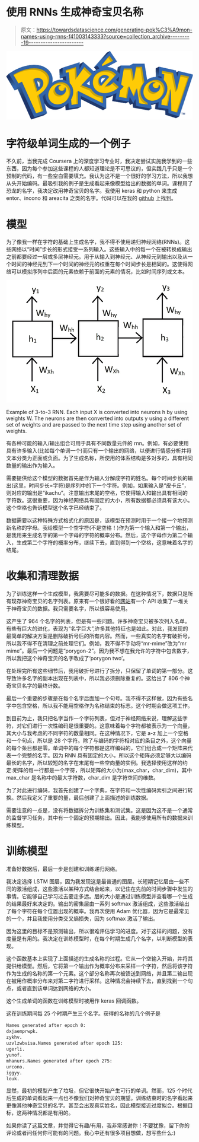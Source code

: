 # 使用 RNNs 生成神奇宝贝名称

> 原文：<https://towardsdatascience.com/generating-pok%C3%A9mon-names-using-rnns-f41003143333?source=collection_archive---------19----------------------->

![](img/86dcf39f58ba46686ae05a78cba6c681.png)

# 字符级单词生成的一个例子

不久前，当我完成 Coursera 上的深度学习专业时，我决定尝试实施我学到的一些东西，因为每个参加这些课程的人都知道理论是不可思议的，但实践几乎只是一个预制的代码，有一些空白需要填充。我认为这不是一个很好的学习方法，所以我想从头开始编码。最吸引我的例子是生成看起来像模型给出的数据的单词。课程用了恐龙的名字，我决定改用神奇宝贝的名字。我使用 keras 和 python 来生成 entor、incono 和 areacita 之类的名字。代码可以在我的 [github](https://github.com/yangobeil/Pokemon-name-generator) 上找到。

# 模型

为了像我一样在字符的基础上生成名字，我不得不使用递归神经网络(RNNs)。这些网络以“时间”步长的形式接受一系列输入。这些输入中的每一个在被转换成输出之前都要经过一层或多层神经元。用于从输入到神经元、从神经元到输出以及从一个时间的神经元到下一个时间的神经元的权重在每个时间步长是相同的。这使得网络可以模拟序列中后面的元素依赖于前面的元素的情况，比如时间序列或文本。

![](img/bbed7061bba17a4eaab10cfaa7fa8486.png)

Example of 3-to-3 RNN. Each input X is converted into neurons h by using weights W. The neurons are then converted into outputs y using a different set of weights and are passed to the next time step using another set of weights.

有各种可能的输入/输出组合可用于具有不同数量元件的 rnn。例如，有必要使用具有许多输入(比如每个单词一个)而只有一个输出的网络，以便进行情感分析并将文本分类为正面或负面。为了生成名称，所使用的体系结构是多对多的，具有相同数量的输出作为输入。

需要提供给这个模型的数据首先是作为输入分解成字符的姓名。每个时间步长的输出(这里，时间步长=字符)是序列中的下一个字符。例如，如果输入是“皮卡丘”，则对应的输出是“ikachu”。注意输出末尾的空格，它使得输入和输出具有相同的字符数。这很重要，因为神经网络具有固定的大小，所有数据都必须具有该大小。这个空格也告诉模型这个名字已经结束了。

数据需要以这种特殊方式格式化的原因是，该模型在预测时用于一个接一个地预测新名称的字母。我给模型一个空字符(不是空格！)作为第一个输入和第一个输出，是我用来生成名字的第一个字母的字符的概率分布。然后，这个字母作为第二个输入，生成第二个字符的概率分布，继续下去，直到得到一个空格，这意味着名字的结尾。

# 收集和清理数据

为了训练这样一个生成模型，我需要尽可能多的数据。在这种情况下，数据只是所有现存神奇宝贝的名字列表。原来有一个很好看的[网站](https://pokeapi.co/)有一个 API 收集了一堆关于神奇宝贝的数据。我只需要名字，所以很容易使用。

这产生了 964 个名字的列表，但是有一些问题。许多神奇宝贝被多次列入名单。有些有巨大的进化，表现为“名字巨大”,许多其他特征也是如此。对此，我发现的最简单的解决方案是删除破折号后的所有内容。然而，一些真实的名字有破折号，所以我不得不在清理之前处理它们。例如，我不得不手动将“mr-mime”改为“mr mime”。最后一个问题是“porygon-2”。因为我不想在我允许的字符中包含数字，所以我把这个神奇宝贝的名字改成了‘porygon two’。

在处理完所有这些细节后，我用破折号进行了拆分，只保留了单词的第一部分。这导致许多名字的副本出现在列表中，所以我必须删除重复的。这给出了 806 个神奇宝贝名字的最终计数。

最后一个重要的步骤是在每个名字后面加一个句号。我不得不这样做，因为有些名字中包含空格，所以我不能用空格作为名称结束的标志。这个时期会做这项工作。

到目前为止，我只把名字当作一个字符列表，但对于神经网络来说，理解这些字符，对它们进行一次性编码是很重要的。这意味着每个字符都被表示为一个向量，其大小与我考虑的不同字符的数量相同。在这种情况下，它是 a-z 加上一个空格和一个句点，所以是 28 个字符。除了与编码的字符相对应的条目之外，这个向量的每个条目都是零。单词中的每个字符都是这样编码的，它们组合成一个矩阵来代表一个完整的名字。因为 RNN 具有固定的大小，所以这个矩阵必须足够大以编码最长的名字，所以较短的名字在末尾有一些空向量的实例。我选择使用这样的约定:矩阵的每一行都是一个字符，所以矩阵的大小为(max_char，char_dim)，其中 max_char 是名称中的最大字符数，char_dim 是字符空间的维数。

为了对此进行编码，我首先创建了一个字典，在字符和一次性编码索引之间进行转换。然后我定义了重要的量，最后创建了上面描述的训练数据。

需要注意的一点是，没有将数据拆分为训练集和测试集。这是因为这不是一个通常的监督学习任务，其中有一个固定的预期输出。因此，我能够使用所有的数据来训练模型。

# 训练模型

准备好数据后，最后一步是创建和训练递归网络。

我决定选择 LSTM 图层，因为我发现这是最普通的图层。长短期记忆层由一些不同的激活组成，这些激活以某种方式结合起来，以记住在先前的时间步骤中发生的事情。它能够自己学习过去要走多远。层的大小是通过训练模型并查看哪一个生成的结果最好来决定的。输出的密集层由一系列 softmax 激活组成，这些激活给出了每个字符在每个位置出现的概率。我再次使用 Adam 优化器，因为它是最常见的一个，并且我使用分类交叉熵损失，因为 softmax 激活了输出。

因为这里的目标不是预测输出，所以很难评估学习的进度。对于这样的问题，没有度量是有用的。我决定在训练模型时，在每个时期生成几个名字，以判断模型的表现。

这个函数基本上实现了上面描述的生成名称的过程。它从一个空输入开始，并将其提供给模型。然后，它将第一个输出作为概率分布来采样一个字符，然后将该字符作为生成的名称的第一个元素。这个部分名称再次被馈送到网络，并且第二输出现在被用作概率分布来对第二字符进行采样。这种情况会持续下去，直到找到一个句点，或者直到该单词达到网络的大小。

这个生成单词的函数在训练模型时被用作 keras 回调函数。

这在训练期间每 25 个时期产生三个名字。获得的名称的几个例子是

```
Names generated after epoch 0:
dxjaemprwpk.
zykhv.
uzvlzwbvisa.Names generated after epoch 125:
ugerli.
yunof.
mhanurs.Names generated after epoch 275:
urcono.
iggyy.
louk.
```

显然，最初的模型产生了垃圾，但它很快开始产生可行的单词。然而，125 个时代后生成的单词看起来一点也不像我们对神奇宝贝的期望。训练结束时的名字看起来更像其他神奇宝贝的名字。甚至会出现真实姓名，因此模型接近过度拟合。根据目标，这两种情况都是有用的。

如果你读了这篇文章，并觉得它有趣/有用，我非常感谢你！不要犹豫，留下你的评论或者问任何你可能有的问题。我心中还有很多项目想做，想写些什么:)